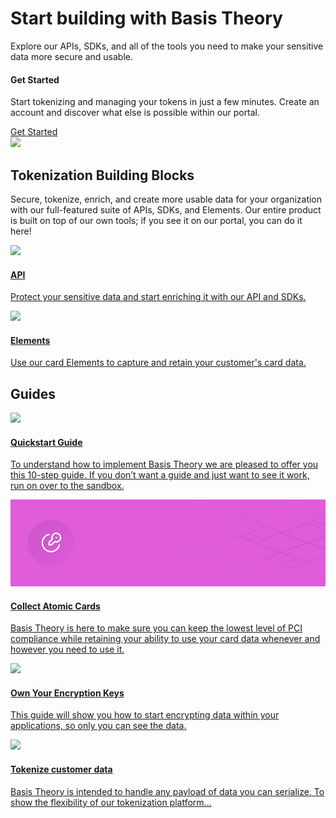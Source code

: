 <div class="home">
  <div>
    <h1>Start building with Basis Theory</h1>
  </div>
  <div>
    <p class="sub-text">
      Explore our APIs, SDKs, and all of the tools you need to make your sensitive data more secure and usable. 
    </p>
  </div>
  <div class="docs-hero">
      <span>
        <h4 id="getting-started">Get Started</h4>
        <p class="sub-text-small">Start tokenizing and managing your tokens in just a few minutes. Create an account and discover what else is possible within our portal.</p>
        <div class="button"><a href="https://basistheory.com" target="_blank">Get Started</a></div>        
      </span>
      <img src="./images/getStarted.svg"></img>
    </div>
  <div>
    <h2>Tokenization Building Blocks</h2>
    <p class="sub-text-small">
      Secure, tokenize, enrich, and create more usable data for your organization with our full-featured suite of APIs, SDKs, and Elements. Our entire product is built on top of our own tools; if you see it on our portal, you can do it here!
    </p>
  </div>
  <div class="card-box">
    <a href="/api-reference">
      <div class="card">
        <img src="./images/card/api-reference-header-link.svg">
        <div class="container">
          <h4>API</h4>
          <p>Protect your sensitive data and start enriching it with our API and SDKs.</p>
        </div>
      </div>
    </a>
      <a href="/elements">
      <div class="card">
        <img src="./images/card/elements-header-link.svg">
        <div class="container">
            <h4>Elements</h4>
            <p>Use our card Elements to capture and retain your customer's card data. </p>
        </div>
      </div>
    </a>
  </div>
            <h2 class="no_toc">Guides</h2>
            <div class="card-box">
                <a href="https://guides.basistheory.com/guides/basis-theory-sample-app/">
                    <div class="card">
                        <img src="./images/card/api-reference-header-link.svg">
                        <div class="container">
                            <h4>Quickstart Guide</h4>
                            <p>To understand how to implement Basis Theory we are pleased to offer you this 10-step guide. If you don’t want a guide and just want to see it work, run on over to the sandbox.</p>
                        </div>
                    </div>
                </a>
                <a href="https://guides.basistheory.com/guides/collect-atomic-cards-with-elements/">
                    <div class="card">
                        <img src="../images/card/elements-header-link.svg">
                        <div class="container">
                            <h4>Collect Atomic Cards</h4>
                            <p>Basis Theory is here to make sure you can keep the lowest level of PCI compliance while retaining your ability to use your card data whenever and however you need to use it.</p>
                        </div>
                    </div>
                </a>
                <a href="https://guides.basistheory.com/guides/own-your-encryption-keys/">
                    <div class="card">
                        <img src="/images/card/elements-header-link.svg">
                        <div class="container">
                            <h4>Own Your Encryption Keys</h4>
                            <p>This guide will show you how to start encrypting data within your applications, so only you can see the data.</p>
                        </div>
                    </div>
                </a>
                <a href="https://guides.basistheory.com/guides/tokenize-customer-data-in-browser/">
                    <div class="card">
                        <img src="/images/card/elements-header-link.svg">
                        <div class="container">
                            <h4>Tokenize customer data</h4>
                            <p>Basis Theory is intended to handle any payload of data you can serialize. To show the flexibility of our tokenization platform...</p>
                        </div>
                    </div>
                </a>
            </div>
</div>
